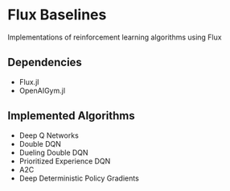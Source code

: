 # Flux Baselines
Implementations of reinforcement learning algorithms using Flux

## Dependencies
- Flux.jl
- OpenAIGym.jl

## Implemented Algorithms
- Deep Q Networks
- Double DQN
- Dueling Double DQN
- Prioritized Experience DQN
- A2C
- Deep Deterministic Policy Gradients

